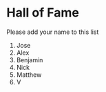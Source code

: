 # Hall of Fame
Please add your name to this list

1. Jose
2. Alex
3. Benjamin
4. Nick
5. Matthew
6. V
